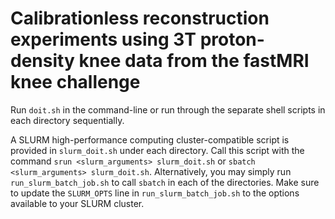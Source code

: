 # Calibrationless reconstruction experiments using 3T proton-density knee data from the fastMRI knee challenge

Run `doit.sh` in the command-line or run through the separate shell scripts in each directory sequentially.

A SLURM high-performance computing cluster-compatible script is provided in `slurm_doit.sh` under each directory. Call this script
with the command `srun <slurm_arguments> slurm_doit.sh` or `sbatch <slurm_arguments> slurm_doit.sh`. Alternatively, you may simply
run `run_slurm_batch_job.sh` to call `sbatch` in each of the directories. Make sure to update the `SLURM_OPTS` 
line in `run_slurm_batch_job.sh` to the options available to your SLURM cluster.

